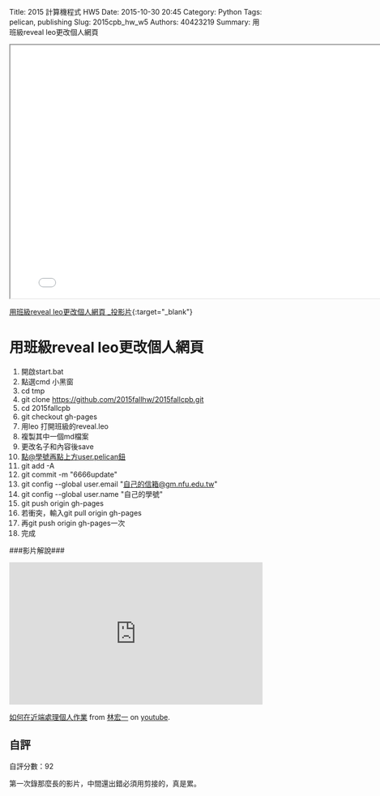 Title: 2015 計算機程式 HW5
Date: 2015-10-30 20:45
Category: Python
Tags: pelican, publishing
Slug: 2015cpb_hw_w5
Authors: 40423219
Summary: 用班級reveal leo更改個人網頁 


<iframe src="40423219_cp_w5_p.html" width="800" height="500"></iframe>

[用班級reveal leo更改個人網頁 _投影片](40423219_cp_w5_p.html){:target="_blank"}

用班級reveal leo更改個人網頁 
=================
                    
                            
  

1. 開啟start.bat
2. 點選cmd 小黑窗
3. cd tmp
4. git clone https://github.com/2015fallhw/2015fallcpb.git
5. cd 2015fallcpb
6. git checkout gh-pages
7. 用leo 打開班級的reveal.leo
8. 複製其中一個md檔案
9. 更改名子和內容後save
10. 點@學號再點上方user.pelican鈕
11. git add -A
12. git commit -m "6666update"
13. git config --global user.email "自己的信箱@gm.nfu.edu.tw"
14. git config --global user.name "自己的學號"
15. git push origin gh-pages
16. 若衝突，輸入git pull origin gh-pages
17. 再git push origin gh-pages一次
18. 完成 




                            
###影片解說###
                            
                                
<iframe width="500" height="281" src="https://www.youtube.com/embed/aJNiEf6mquE" frameborder="0" allowfullscreen></iframe> <p><a href="https://www.youtube.com/watch?v=aJNiEf6mquE">如何在近端處理個人作業</a> from <a href="https://www.youtube.com/channel/UCsn32zHsznNr8e629bVFZsg">林宏一</a> on <a href="https://www.youtube.com/">youtube</a>.</p>
                                
自評
--------
自評分數：92
                        
第一次錄那麼長的影片，中間還出錯必須用剪接的，真是累。

 